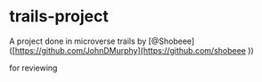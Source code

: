 # trails-project

A project done in microverse trails by [@Shobeee]([https://github.com/JohnDMurphy](https://github.com/shobeee ))

for reviewing

